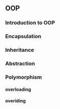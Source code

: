 
## OOP

### Introduction to OOP

### Encapsulation

### Inheritance

### Abstraction

### Polymorphism

#### overloading

#### overiding